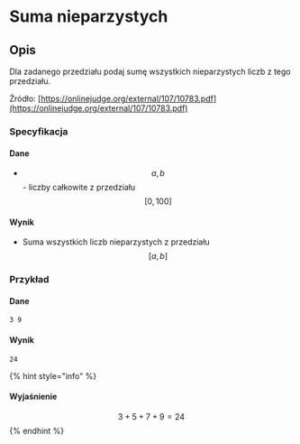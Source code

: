 # Suma nieparzystych

## Opis

Dla zadanego przedziału podaj sumę wszystkich nieparzystych liczb z tego przedziału.

Źródło: [https://onlinejudge.org/external/107/10783.pdf](https://onlinejudge.org/external/107/10783.pdf)

### Specyfikacja

#### Dane

* $$a, b$$ - liczby całkowite z przedziału $$[0,100]$$

#### Wynik

* Suma wszystkich liczb nieparzystych z przedziału $$[a,b]$$ 

### Przykład

#### Dane

```
3 9
```

#### Wynik

```
24
```

{% hint style="info" %}
#### Wyjaśnienie

$$3+5+7+9=24$$ 
{% endhint %}
